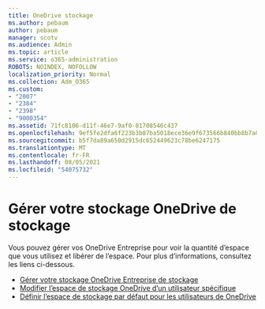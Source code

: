 ```yaml
---
title: OneDrive stockage
ms.author: pebaum
author: pebaum
manager: scotv
ms.audience: Admin
ms.topic: article
ms.service: o365-administration
ROBOTS: NOINDEX, NOFOLLOW
localization_priority: Normal
ms.collection: Adm_O365
ms.custom:
- "2007"
- "2384"
- "2398"
- "9000354"
ms.assetid: 71fc8106-d11f-46e7-9af0-81708546c437
ms.openlocfilehash: 9ef5fe2dfa6f223b3b87ba5018ece36e9f673566b840bb8b7a0ed700f7bc94a5
ms.sourcegitcommit: b5f7da89a650d2915dc652449623c78be6247175
ms.translationtype: MT
ms.contentlocale: fr-FR
ms.lasthandoff: 08/05/2021
ms.locfileid: "54075732"
---
```

# <a name="manage-your-onedrive-storage"></a>Gérer votre stockage OneDrive de stockage

Vous pouvez gérer vos OneDrive Entreprise pour voir la quantité d’espace que vous utilisez et libérer de l’espace.  Pour plus d’informations, consultez les liens ci-dessous.

- [Gérer votre stockage OneDrive Entreprise de stockage](https://support.microsoft.com/office/31519161-059c-4764-b6f8-f5cd29f7fe68)
- [Modifier l’espace de stockage OneDrive d’un utilisateur spécifique](https://docs.microsoft.com/onedrive/change-user-storage)
- [Définir l’espace de stockage par défaut pour les utilisateurs de OneDrive](https://docs.microsoft.com/onedrive/set-default-storage-space)